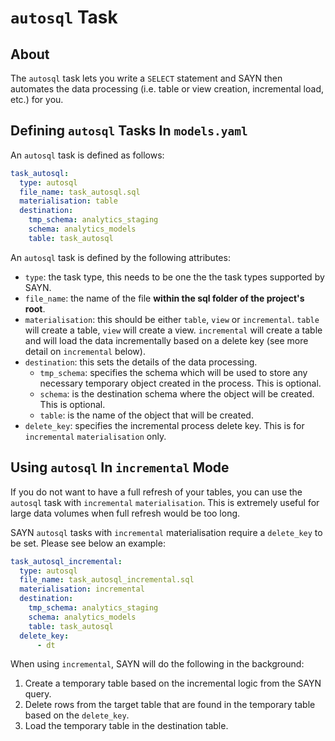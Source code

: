 # `autosql` Task

## About

The `autosql` task lets you write a `SELECT` statement and SAYN then automates the data processing (i.e. table or view creation, incremental load, etc.) for you.

## Defining `autosql` Tasks In `models.yaml`

An `autosql` task is defined as follows:

```yaml
task_autosql:
  type: autosql
  file_name: task_autosql.sql
  materialisation: table
  destination:
    tmp_schema: analytics_staging
    schema: analytics_models
    table: task_autosql
```

An `autosql` task is defined by the following attributes:

* `type`: the task type, this needs to be one the the task types supported by SAYN.
* `file_name`: the name of the file **within the sql folder of the project's root**.
* `materialisation`: this should be either `table`, `view` or `incremental`. `table` will create a table, `view` will create a view. `incremental` will create a table and will load the data incrementally based on a delete key (see more detail on `incremental` below).
* `destination`: this sets the details of the data processing.
    * `tmp_schema`: specifies the schema which will be used to store any necessary temporary object created in the process. This is optional.
    * `schema`: is the destination schema where the object will be created. This is optional.
    * `table`: is the name of the object that will be created.
* `delete_key`: specifies the incremental process delete key. This is for `incremental` `materialisation` only.

## Using `autosql` In `incremental` Mode

If you do not want to have a full refresh of your tables, you can use the `autosql` task with `incremental` `materialisation`. This is extremely useful for large data volumes when full refresh would be too long.

SAYN `autosql` tasks with `incremental` materialisation require a `delete_key` to be set. Please see below an example:

```yaml
task_autosql_incremental:
  type: autosql
  file_name: task_autosql_incremental.sql
  materialisation: incremental
  destination:
    tmp_schema: analytics_staging
    schema: analytics_models
    table: task_autosql
  delete_key:
      - dt
```

When using `incremental`, SAYN will do the following in the background:

1. Create a temporary table based on the incremental logic from the SAYN query.
2. Delete rows from the target table that are found in the temporary table based on the `delete_key`.
3. Load the temporary table in the destination table.
